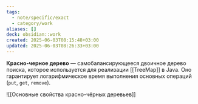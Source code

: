 ```yaml
---
tags:
  - note/specific/exact
  - category/work
aliases: []
deck: obsidian::work
created: 2025-06-03T08:15:48+03:00
updated: 2025-06-03T08:26:33+03:00
---
```


**Красно-черное дерево**
—
самобалансирующееся двоичное дерево поиска, которое используется для реализации [[TreeMap]] в Java. Оно гарантирует логарифмическое время выполнения основных операций (`put`, `get`, `remove`).

![[Основные свойства красно-чёрных деревьев]]
